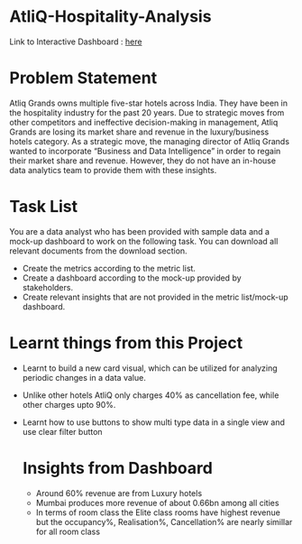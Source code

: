 # AtliQ-Hospitality-Analysis

Link to Interactive Dashboard : [here](https://app.powerbi.com/view?r=eyJrIjoiMTg0ZjVhNzktODlmNS00YzI5LWEzOTItZWI4YTVlNzIxNWJhIiwidCI6ImM2ZTU0OWIzLTVmNDUtNDAzMi1hYWU5LWQ0MjQ0ZGM1YjJjNCJ9)

# Problem Statement
Atliq Grands owns multiple five-star hotels across India. They have been in the hospitality industry for the past 20 years. Due to strategic moves from other competitors and ineffective decision-making in management, Atliq Grands are losing its market share and revenue in the luxury/business hotels category. As a strategic move, the managing director of Atliq Grands wanted to incorporate “Business and Data Intelligence” in order to regain their market share and revenue. However, they do not have an in-house data analytics team to provide them with these insights.

# Task List
You are a data analyst who has been provided with sample data and a mock-up dashboard to work on the following task. You can download all relevant documents from the download section.

- Create the metrics according to the metric list.
- Create a dashboard according to the mock-up provided by stakeholders.
- Create relevant insights that are not provided in the metric list/mock-up dashboard.

# Learnt things from this Project
- Learnt to build a new card visual, which can be utilized for analyzing periodic changes in a data value.
- Unlike other hotels AtliQ only charges 40% as cancellation fee, while other charges upto 90%.
- Learnt how to use buttons to show multi type data in a single view and use clear filter button

  # Insights from Dashboard
  - Around 60% revenue are from Luxury hotels
  - Mumbai produces more revenue of about 0.66bn among all cities
  - In terms of room class the Elite class rooms have highest revenue but the occupancy%, Realisation%, Cancellation% are nearly simillar for all room class
